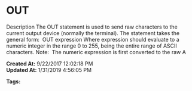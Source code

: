 # OUT

Description The OUT statement is used to send raw characters to the current output device (normally the terminal). The statement takes the general form:  OUT expression Where expression should evaluate to a numeric integer in the range 0 to 255, being the entire range of ASCII characters. Note:  The numeric expression is first converted to the raw A  

**Created At:** 9/22/2017 12:02:18 PM  
**Updated At:** 1/31/2019 4:56:05 PM  

**Tags:**
<badge text='output' vertical='middle' />
<badge text='terminal' vertical='middle' />
